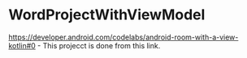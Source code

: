 # WordProjectWithViewModel

https://developer.android.com/codelabs/android-room-with-a-view-kotlin#0 - This projecct is done from this link.
